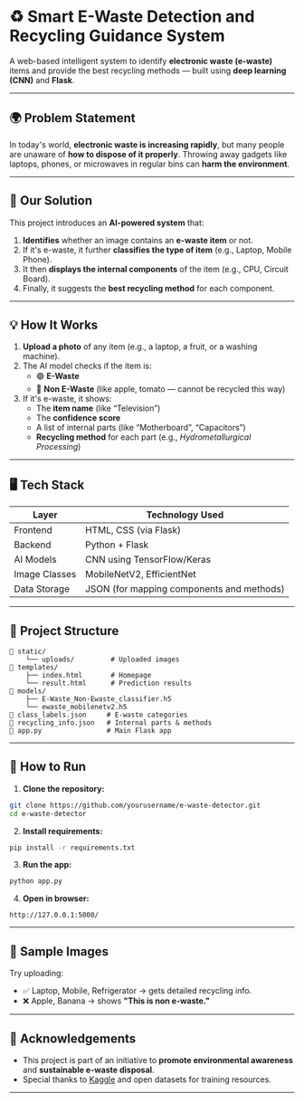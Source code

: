
# ♻️ Smart E-Waste Detection and Recycling Guidance System

A web-based intelligent system to identify **electronic waste (e-waste)** items and provide the best recycling methods — built using **deep learning (CNN)** and **Flask**.

---

## 🌍 Problem Statement

In today's world, **electronic waste is increasing rapidly**, but many people are unaware of **how to dispose of it properly**. Throwing away gadgets like laptops, phones, or microwaves in regular bins can **harm the environment**.

---

## 🧠 Our Solution

This project introduces an **AI-powered system** that:
1. **Identifies** whether an image contains an **e-waste item** or not.
2. If it's e-waste, it further **classifies the type of item** (e.g., Laptop, Mobile Phone).
3. It then **displays the internal components** of the item (e.g., CPU, Circuit Board).
4. Finally, it suggests the **best recycling method** for each component.

---

## 💡 How It Works

1. **Upload a photo** of any item (e.g., a laptop, a fruit, or a washing machine).
2. The AI model checks if the item is:
   - 🟢 **E-Waste**
   - 🔴 **Non E-Waste** (like apple, tomato — cannot be recycled this way)
3. If it's e-waste, it shows:
   - The **item name** (like “Television”)
   - The **confidence score**
   - A list of internal parts (like “Motherboard”, “Capacitors”)
   - **Recycling method** for each part (e.g., *Hydrometallurgical Processing*)

---

## 🖥️ Tech Stack

| Layer           | Technology Used       |
|----------------|------------------------|
| Frontend       | HTML, CSS (via Flask)  |
| Backend        | Python + Flask         |
| AI Models      | CNN using TensorFlow/Keras |
| Image Classes  | MobileNetV2, EfficientNet |
| Data Storage   | JSON (for mapping components and methods) |

---

## 📂 Project Structure

```
📁 static/
    └── uploads/         # Uploaded images
📁 templates/
    ├── index.html       # Homepage
    └── result.html      # Prediction results
📁 models/
    ├── E-Waste_Non-Ewaste_classifier.h5
    └── ewaste_mobilenetv2.h5
📄 class_labels.json     # E-waste categories
📄 recycling_info.json   # Internal parts & methods
📄 app.py                # Main Flask app
```

---

## 🚀 How to Run

1. **Clone the repository:**
```bash
git clone https://github.com/yourusername/e-waste-detector.git
cd e-waste-detector
```

2. **Install requirements:**
```bash
pip install -r requirements.txt
```

3. **Run the app:**
```bash
python app.py
```

4. **Open in browser:**
```
http://127.0.0.1:5000/
```

---

## 🧪 Sample Images

Try uploading:
- ✅ Laptop, Mobile, Refrigerator → gets detailed recycling info.
- ❌ Apple, Banana → shows **"This is non e-waste."**

---

## 🙌 Acknowledgements

- This project is part of an initiative to **promote environmental awareness** and **sustainable e-waste disposal**.
- Special thanks to [Kaggle](https://kaggle.com) and open datasets for training resources.

---


